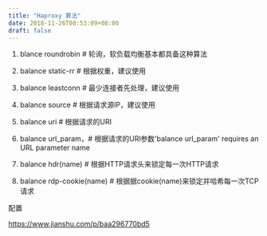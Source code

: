 ```yaml
---
title: "Haproxy 算法"
date: 2018-11-26T08:53:09+08:00
draft: false
---
```


1. blance roundrobin # 轮询，软负载均衡基本都具备这种算法 

2. balance static-rr # 根据权重，建议使用 

3. balance leastconn # 最少连接者先处理，建议使用 

4. balance source # 根据请求源IP，建议使用 

5. balance uri # 根据请求的URI 

6. balance url_param，# 根据请求的URl参数'balance url_param' requires an URL parameter name 

7. balance hdr(name) # 根据HTTP请求头来锁定每一次HTTP请求 

8. balance rdp-cookie(name) # 根据据cookie(name)来锁定并哈希每一次TCP请求 

配置

https://www.jianshu.com/p/baa296770bd5
